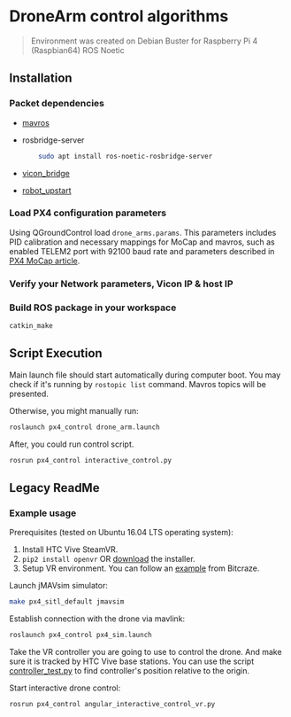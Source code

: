 # DroneArm control algorithms

> Environment was created on Debian Buster for Raspberry Pi 4 (Raspbian64)
> ROS Noetic

## Installation

### Packet dependencies

- [mavros](https://docs.px4.io/master/en/ros/mavros_installation.html)
- rosbridge-server

    ```bash
        sudo apt install ros-noetic-rosbridge-server
    ```

- [vicon_bridge](https://github.com/ethz-asl/vicon_bridge)
- [robot_upstart](https://github.com/clearpathrobotics/robot_upstart)

### Load PX4 configuration parameters

Using QGroundControl load `drone_arms.params`. This parameters includes PID calibration and necessary mappings for MoCap and mavros,
such as enabled TELEM2 port with 92100 baud rate and parameters described in [PX4 MoCap article](https://docs.px4.io/master/en/ros/external_position_estimation.html).

### Verify your Network parameters, Vicon IP & host IP

### Build ROS package in your workspace

```bash
catkin_make
```

## Script Execution

Main launch file should start automatically during computer boot.
You may check if it's running by `rostopic list` command. Mavros topics will be presented.

Otherwise, you might manually run:

```bash
roslaunch px4_control drone_arm.launch
```

After, you could run control script.

```bash
rosrun px4_control interactive_control.py
```

## Legacy ReadMe

### Example usage

Prerequisites (tested on Ubuntu 16.04 LTS operating system):

1. Install HTC Vive SteamVR.
2. ```pip2 install openvr``` OR [download](https://github.com/cmbruns/pyopenvr/releases) the installer.
3. Setup VR environment. You can follow an [example](https://wiki.bitcraze.io/doc:lighthouse:setup) from Bitcraze.

Launch jMAVsim simulator:

```bash
make px4_sitl_default jmavsim
```

Establish connection with the drone via mavlink:

```bash
roslaunch px4_control px4_sim.launch
```

Take the VR controller you are going to use to control the drone.
And make sure it is tracked by HTC Vive base stations. You can use the script
[controller_test.py](https://github.com/RuslanAgishev/px4_control/blob/master/scripts/drone_arm/controller_test.py)
to find controller's position relative to the origin.

Start interactive drone control:

```bash
rosrun px4_control angular_interactive_control_vr.py
```
